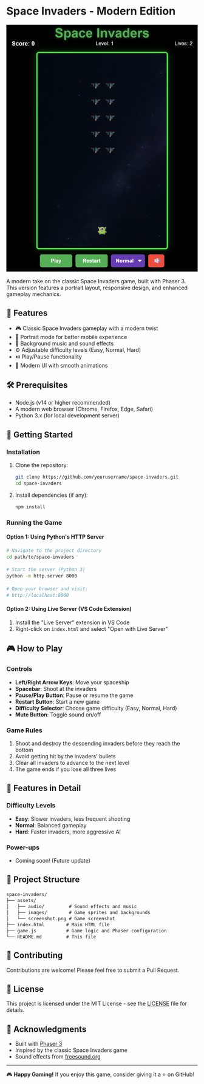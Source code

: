 # Space Invaders - Modern Edition

![Game Screenshot](assets/screenshot.png)

A modern take on the classic Space Invaders game, built with Phaser 3. This version features a portrait layout, responsive design, and enhanced gameplay mechanics.

## 🚀 Features

- 🎮 Classic Space Invaders gameplay with a modern twist
- 📱 Portrait mode for better mobile experience
- 🎵 Background music and sound effects
- ⚙️ Adjustable difficulty levels (Easy, Normal, Hard)
- ⏯️ Play/Pause functionality
- 🎨 Modern UI with smooth animations

## 🛠️ Prerequisites

- Node.js (v14 or higher recommended)
- A modern web browser (Chrome, Firefox, Edge, Safari)
- Python 3.x (for local development server)

## 🚀 Getting Started

### Installation

1. Clone the repository:
   ```bash
   git clone https://github.com/yourusername/space-invaders.git
   cd space-invaders
   ```

2. Install dependencies (if any):
   ```bash
   npm install
   ```

### Running the Game

#### Option 1: Using Python's HTTP Server
```bash
# Navigate to the project directory
cd path/to/space-invaders

# Start the server (Python 3)
python -m http.server 8000

# Open your browser and visit:
# http://localhost:8000
```

#### Option 2: Using Live Server (VS Code Extension)
1. Install the "Live Server" extension in VS Code
2. Right-click on `index.html` and select "Open with Live Server"

## 🎮 How to Play

### Controls
- **Left/Right Arrow Keys**: Move your spaceship
- **Spacebar**: Shoot at the invaders
- **Pause/Play Button**: Pause or resume the game
- **Restart Button**: Start a new game
- **Difficulty Selector**: Choose game difficulty (Easy, Normal, Hard)
- **Mute Button**: Toggle sound on/off

### Game Rules
1. Shoot and destroy the descending invaders before they reach the bottom
2. Avoid getting hit by the invaders' bullets
3. Clear all invaders to advance to the next level
4. The game ends if you lose all three lives

## 🎯 Features in Detail

### Difficulty Levels
- **Easy**: Slower invaders, less frequent shooting
- **Normal**: Balanced gameplay
- **Hard**: Faster invaders, more aggressive AI

### Power-ups
- Coming soon! (Future update)

## 📁 Project Structure

```
space-invaders/
├── assets/
│   ├── audio/         # Sound effects and music
│   ├── images/        # Game sprites and backgrounds
│   └── screenshot.png # Game screenshot
├── index.html        # Main HTML file
├── game.js           # Game logic and Phaser configuration
└── README.md         # This file
```

## 🤝 Contributing

Contributions are welcome! Please feel free to submit a Pull Request.

## 📄 License

This project is licensed under the MIT License - see the [LICENSE](LICENSE) file for details.

## 🙏 Acknowledgments

- Built with [Phaser 3](https://phaser.io/)
- Inspired by the classic Space Invaders game
- Sound effects from [freesound.org](https://freesound.org/)

---

🎮 **Happy Gaming!** If you enjoy this game, consider giving it a ⭐ on GitHub!
